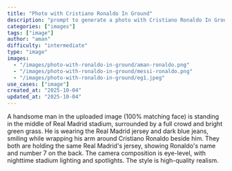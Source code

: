 ```yaml
---
title: "Photo with Cristiano Ronaldo In Ground"
description: "prompt to generate a photo with Cristiano Ronaldo In Ground"
categories: ["images"]
tags: ["image"]
author: "aman"
difficulty: "intermediate"
type: "image"
images: 
  - "/images/photo-with-ronaldo-in-ground/aman-ronaldo.png"
  - "/images/photo-with-ronaldo-in-ground/messi-ronaldo.png"
  - "/images/photo-with-ronaldo-in-ground/eg1.jpeg"
use_cases: ["image"]
created_at: "2025-10-04"
updated_at: "2025-10-04"
---
```


A handsome man in the uploaded image (100% matching face) is standing in the middle of Real Madrid stadium, surrounded by a full crowd and bright green grass. He is wearing the Real Madrid jersey and dark blue jeans, smiling while wrapping his arm around Cristiano Ronaldo beside him. They both are holding the same Real Madrid's jersey, showing Ronaldo's name and number 7 on the back. The camera composition is eye-level, with nighttime stadium lighting and spotlights. The style is high-quality realism.